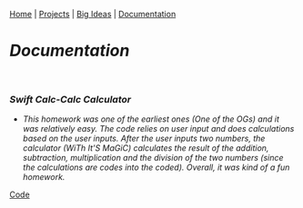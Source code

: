 [Home](https://kaankutluer.github.io/kaankutluer.github.io/) | [Projects](https://kaankutluer.github.io/kaankutluer.github.io/projects.md) | [Big Ideas](https://kaankutluer.github.io/kaankutluer.github.io/big_ideas.md) | [Documentation](https://kaankutluer.github.io/kaankutluer.github.io/documentation.md)

# ***Documentation***

<br>

### ***Swift Calc-Calc Calculator***

- *This homework was one of the earliest ones (One of the OGs) and it was relatively easy. The code relies on user input and does calculations based on the user inputs. After the user inputs two numbers, the calculator (WiTh It'S MaGiC) calculates the result of the addition, subtraction, multiplication and the division of the two numbers (since the calculations are codes into the coded). Overall, it was kind of a fun homework.*

[Code](https://github.com/KaanKutluer/kaankutluer.github.io/blob/main/Assets/SwiftCalc/ContentView5.Swift)
